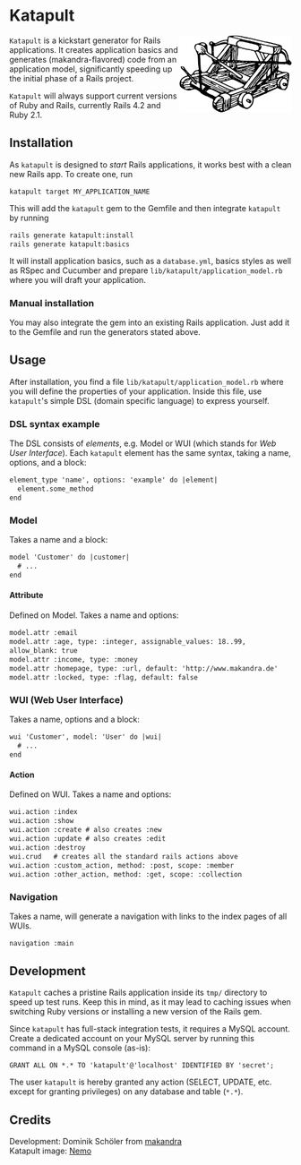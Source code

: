 # Katapult

<img src="katapult.png" width="200px" align="right" />


`Katapult` is a kickstart generator for Rails applications. It creates
application basics and generates (makandra-flavored) code from an application
model, significantly speeding up the initial phase of a Rails project.

`Katapult` will always support current versions of Ruby and Rails, currently
Rails 4.2 and Ruby 2.1.


## Installation

As `katapult` is designed to *start* Rails applications, it works best with a
clean new Rails app. To create one, run

    katapult target MY_APPLICATION_NAME

This will add the `katapult` gem to the Gemfile and then integrate `katapult`
by running

    rails generate katapult:install
    rails generate katapult:basics


It will install application basics, such as a `database.yml`, basics styles as
well as RSpec and Cucumber and prepare `lib/katapult/application_model.rb`
where you will draft your application.

### Manual installation
You may also integrate the gem into an existing Rails application. Just add it to the Gemfile and run the generators stated above.


## Usage

After installation, you find a file `lib/katapult/application_model.rb` where
you will define the properties of your application. Inside this file, use
`katapult`'s simple DSL (domain specific language) to express yourself.


### DSL syntax example
The DSL consists of _elements_, e.g. Model or WUI (which stands for *Web User
Interface*). Each `katapult` element has the same syntax, taking a name,
options, and a block:

    element_type 'name', options: 'example' do |element|
      element.some_method
    end


### Model
Takes a name and a block:

    model 'Customer' do |customer|
      # ...
    end


#### Attribute
Defined on Model. Takes a name and options:

    model.attr :email
    model.attr :age, type: :integer, assignable_values: 18..99, allow_blank: true
    model.attr :income, type: :money
    model.attr :homepage, type: :url, default: 'http://www.makandra.de'
    model.attr :locked, type: :flag, default: false


### WUI (Web User Interface)
Takes a name, options and a block:

    wui 'Customer', model: 'User' do |wui|
      # ...
    end


#### Action
Defined on WUI. Takes a name and options:

    wui.action :index
    wui.action :show
    wui.action :create # also creates :new
    wui.action :update # also creates :edit
    wui.action :destroy
    wui.crud   # creates all the standard rails actions above
    wui.action :custom_action, method: :post, scope: :member
    wui.action :other_action, method: :get, scope: :collection


### Navigation
Takes a name, will generate a navigation with links to the index pages of all
WUIs.

    navigation :main


## Development

`Katapult` caches a pristine Rails application inside its `tmp/` directory to
speed up test runs. Keep this in mind, as it may lead to caching issues when
switching Ruby versions or installing a new version of the Rails gem.

Since `katapult` has full-stack integration tests, it requires a MySQL account.
Create a dedicated account on your MySQL server by running this command in a
MySQL console (as-is):

    GRANT ALL ON *.* TO 'katapult'@'localhost' IDENTIFIED BY 'secret';

The user `katapult` is hereby granted any action (SELECT, UPDATE, etc. except
for granting privileges) on any database and table (`*.*`).


## Credits

Development: Dominik Schöler from [makandra](makandra.com)<br />
Katapult image: [Nemo](http://pixabay.com/de/katapult-30061)

